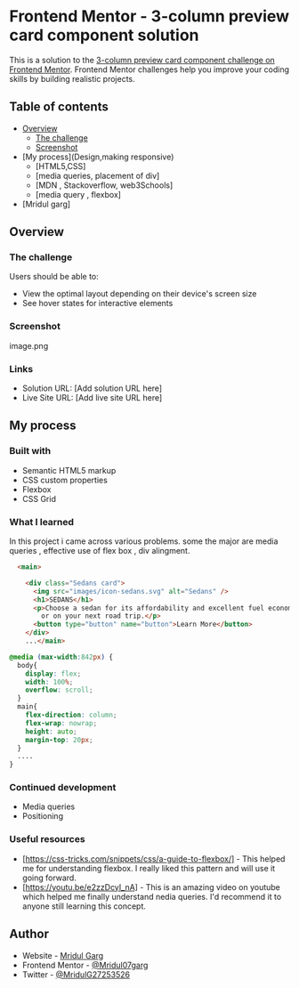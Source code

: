 # Frontend Mentor - 3-column preview card component solution

This is a solution to the [3-column preview card component challenge on Frontend Mentor](https://www.frontendmentor.io/challenges/3column-preview-card-component-pH92eAR2-). Frontend Mentor challenges help you improve your coding skills by building realistic projects. 

## Table of contents

- [Overview](#overview)
  - [The challenge](#the-challenge)
  - [Screenshot](#screenshot)
- [My process](Design,making responsive)
  - [HTML5,CSS]
  - [media queries, placement of div]
  - [MDN , Stackoverflow, web3Schools]
  - [media query , flexbox]
- [Mridul garg]



## Overview

### The challenge

Users should be able to:

- View the optimal layout depending on their device's screen size
- See hover states for interactive elements

### Screenshot
image.png

### Links

- Solution URL: [Add solution URL here]
- Live Site URL: [Add live site URL here]

## My process

### Built with

- Semantic HTML5 markup
- CSS custom properties
- Flexbox
- CSS Grid

### What I learned

In this project i came across various problems. some the major are media queries , effective use of flex box , div alingment.


```html
  <main>

    <div class="Sedans card">
      <img src="images/icon-sedans.svg" alt="Sedans" />
      <h1>SEDANS</h1>
      <p>Choose a sedan for its affordability and excellent fuel economy. Ideal for cruising in the city
        or on your next road trip.</p>
      <button type="button" name="button">Learn More</button>
    </div>
    ...</main>
```
```css
@media (max-width:842px) {
  body{
    display: flex;
    width: 100%;
    overflow: scroll;
  }
  main{
    flex-direction: column;
    flex-wrap: nowrap;
    height: auto;
    margin-top: 20px;
  }
  ....
}

```

### Continued development

- Media queries
- Positioning

### Useful resources

- [https://css-tricks.com/snippets/css/a-guide-to-flexbox/] - This helped me for understanding flexbox. I really liked this pattern and will use it going forward.
- [https://youtu.be/e2zzDcyI_nA] - This is an amazing video on youtube which helped me finally understand nedia queries. I'd recommend it to anyone still learning this concept.

## Author

- Website - [Mridul Garg](https://www.your-site.com)
- Frontend Mentor - [@Mridul07garg](https://www.frontendmentor.io/profile/Mridul07garg)
- Twitter - [@MridulG27253526](https://www.twitter.com/MridulG27253526)


